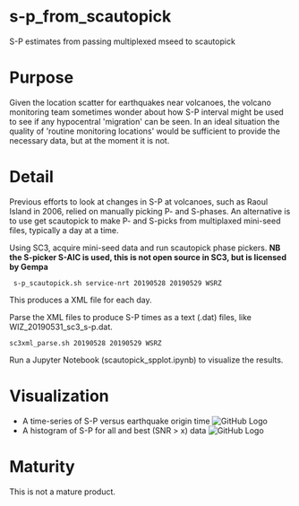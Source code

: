 # s-p_from_scautopick
S-P estimates from passing multiplexed mseed to scautopick

# Purpose
Given the location scatter for earthquakes near volcanoes, the volcano monitoring team sometimes wonder about how S-P interval might be used to see if any hypocentral 'migration' can be seen. In an ideal situation the quality of 'routine monitoring locations' would be sufficient to provide the necessary data, but at the moment it is not.

# Detail
Previous efforts to look at changes in S-P at volcanoes, such as Raoul Island in 2006, relied on manually picking P- and S-phases.  An alternative is to use get scautopick to make P- and S-picks from multiplaxed mini-seed files, typically a day at a time.

Using SC3, acquire mini-seed data and run scautopick phase pickers. **NB the S-picker S-AIC is used, this is not open source in SC3, but is licensed by Gempa**

``` s-p_scautopick.sh service-nrt 20190528 20190529 WSRZ```

This produces a XML file for each day.

Parse the XML files to produce S-P times as a text (.dat) files, like WIZ_20190531_sc3_s-p.dat.

```sc3xml_parse.sh 20190528 20190529 WSRZ```

Run a Jupyter Notebook (scautopick_spplot.ipynb) to visualize the results.

# Visualization
- A time-series of S-P versus earthquake origin time
![GitHub Logo](/readme_images/WIZ_S-P_time-series.png)
- A histogram of S-P for all and best (SNR > x) data
![GitHub Logo](/readme_images/WIZ_S-P_histogram.png)

# Maturity
This is not a mature product.
